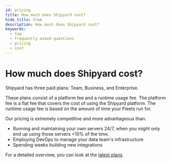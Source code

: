 ```yaml
---
id: pricing
title: How much does Shipyard cost?
hide_title: true
description: How much does Shipyard cost?
keywords:
  - faq
  - frequently asked questions
  - pricing
  - cost
---
```


# How much does Shipyard cost?

Shipyard has three paid plans: Team, Business, and Enterprise. 

These plans consist of a platform fee and a runtime usage fee. The platform fee is a flat fee that covers the cost of using the Shipyard platform. The runtime usage fee is based on the amount of time your Fleets run for.

Our pricing is extremely competitive and more advantageous than:
- Running and maintaining your own servers 24/7, when you might only end up using those servers <10% of the time.
- Employing DevOps to manage your data team's infrastructure
- Spending weeks building new integrations 

For a detailed overview, you can look at the [latest plans](https://www.shipyardapp.com/pricing).